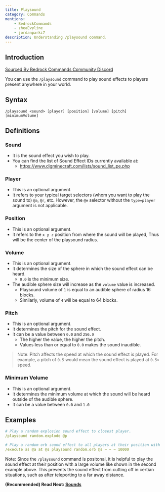```yaml
---
title: Playsound
category: Commands
mentions:
    - BedrockCommands
    - zheaEvyline
    - jordanparki7
description: Understanding /playsound command.
---
```


## Introduction

[Sourced By Bedrock Commands Community Discord](https://discord.gg/SYstTYx5G5)

You can use the `/playsound` command to play sound effects to players present anywhere in your world.

## Syntax

`/playsound <sound> [player] [position] [volume] [pitch] [minimumVolume]`

## Definitions

### Sound

- It is the sound effect you wish to play.
- You can find the list of Sound Effect IDs currently available at:
    - https://www.digminecraft.com/lists/sound_list_pe.php

### Player

- This is an optional argument.
- It refers to your typical target selectors (whom you want to play the sound to) ` @a `, ` @r `, etc. However, the `@e` selector without the `type=player` argument is not applicable.

### Position

- This is an optional argument.
- It refers to the  `x y z` position from where the sound will be played, Thus will be the center of the playsound radius.

### Volume

- This is an optional argument.
- It determines the size of the sphere in which the sound effect can be heard.
    - ` 0.0 ` is the minimum size.
- The audible sphere size will increase as the `volume` value is increased.
    - Playsound volume of `1` is equal to an audible sphere of radius 16 blocks.
    - Similarly, volume of `4` will be equal to 64 blocks.

### Pitch

- This is an optional argument.
- It determines the pitch for the sound effect.
- It can be a value between ` 0.0 ` and ` 256.0 `
    - The higher the value, the higher the pitch.
    - Values less than or equal to  `0.0`  makes the sound inaudible.

> Note: Pitch affects the speed at which the sound effect is played. For example, a pitch of `0.5` would mean the sound effect is played at ` 0.5× ` speed.

### Minimum Volume

- This is an optional argument.
- It determines the minimum volume at which the sound will be heard outside of the audible sphere.
- It can be a value between ` 0.0 ` and ` 1.0 `

## Examples

```yaml
# Play a random explosion sound effect to closest player.
/playsound random.explode @p

# Play a random orb sound effect to all players at their position with a volume of 10000
/execute as @a at @s playsound random.orb @s ~ ~ ~ 10000
```

Note: Since the `/playsound` command is positonal, it is helpful to play the sound effect at their position with a large volume like shown in the second example above. This prevents the sound effect from cutting off in certian situations, such as after teleporting to a far away distance.


**(Recommended) Read Next: [Sounds](/concepts/sounds)**


